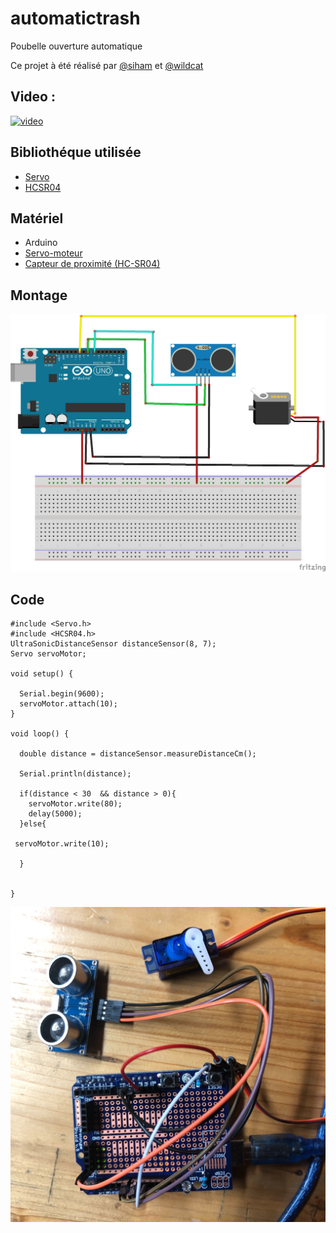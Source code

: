 # automatictrash

Poubelle ouverture automatique

Ce projet à été réalisé par [@siham](https://github.com/siham87) et [@wildcat](https://github.com/wildcat7534)

## Video :
[![video](https://img.youtube.com/vi/WuTwOEJFxqc/0.jpg)](https://www.youtube.com/watch?v=WuTwOEJFxqc)


## **Bibliothéque utilisée**
+ [Servo](https://www.arduino.cc/en/reference/servo)
+ [HCSR04](https://github.com/Martinsos/arduino-lib-hc-sr04)

## **Matériel**
+ Arduino
+ [Servo-moteur](https://www.notion.so/Servo-moteur-e14d30be350848388474c76f5a35ad0d)
+ [Capteur de proximité (HC-SR04)](https://www.notion.so/Capteur-de-proximit-HC-SR04-ada4172375f54d41ac3a6df0b7cc493d)

## **Montage**

![schema : ](schemaautomatictrash.jpg)

## **Code**

```
#include <Servo.h>
#include <HCSR04.h>
UltraSonicDistanceSensor distanceSensor(8, 7);
Servo servoMotor;

void setup() {
  
  Serial.begin(9600);
  servoMotor.attach(10);
}

void loop() {
  
  double distance = distanceSensor.measureDistanceCm();

  Serial.println(distance);
  
  if(distance < 30  && distance > 0){
    servoMotor.write(80); 
    delay(5000);
  }else{
    
 servoMotor.write(10);
  
  }
  

}
```

![photo: ](automatictrash.jpg)
